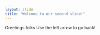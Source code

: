 ```yaml
---
layout: slide
title: "Welcome to our second slide!"
---
```

Greetings folks
Use the left arrow to go back!
